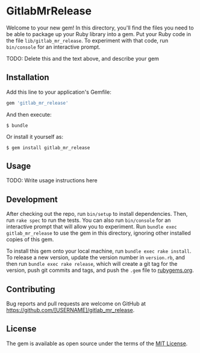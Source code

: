 # GitlabMrRelease

Welcome to your new gem! In this directory, you'll find the files you need to be able to package up your Ruby library into a gem. Put your Ruby code in the file `lib/gitlab_mr_release`. To experiment with that code, run `bin/console` for an interactive prompt.

TODO: Delete this and the text above, and describe your gem

## Installation

Add this line to your application's Gemfile:

```ruby
gem 'gitlab_mr_release'
```

And then execute:

    $ bundle

Or install it yourself as:

    $ gem install gitlab_mr_release

## Usage

TODO: Write usage instructions here

## Development

After checking out the repo, run `bin/setup` to install dependencies. Then, run `rake spec` to run the tests. You can also run `bin/console` for an interactive prompt that will allow you to experiment. Run `bundle exec gitlab_mr_release` to use the gem in this directory, ignoring other installed copies of this gem.

To install this gem onto your local machine, run `bundle exec rake install`. To release a new version, update the version number in `version.rb`, and then run `bundle exec rake release`, which will create a git tag for the version, push git commits and tags, and push the `.gem` file to [rubygems.org](https://rubygems.org).

## Contributing

Bug reports and pull requests are welcome on GitHub at https://github.com/[USERNAME]/gitlab_mr_release.


## License

The gem is available as open source under the terms of the [MIT License](http://opensource.org/licenses/MIT).

